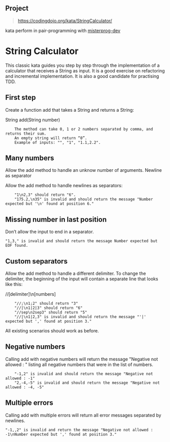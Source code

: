 ## Project

> https://codingdojo.org/kata/StringCalculator/

kata perform in pair-programming with [misterprog-dev](https://github.com/misterprog-dev)

# String Calculator

This classic kata guides you step by step through the implementation of a calculator that receives a String as input. It is a good exercise on refactoring and incremental implementation. It is also a good candidate for practising TDD.

## First step

Create a function add that takes a String and returns a String:

String add(String number)

        The method can take 0, 1 or 2 numbers separated by comma, and returns their sum.
        An empty string will return “0”.
        Example of inputs: "", "1", "1.1,2.2".

## Many numbers

Allow the add method to handle an unknow number of arguments.
Newline as separator

Allow the add method to handle newlines as separators:

        "1\n2,3" should return "6".
        "175.2,\n35" is invalid and should return the message "Number expected but '\n' found at position 6."

## Missing number in last position

Don’t allow the input to end in a separator.

    "1,3," is invalid and should return the message Number expected but EOF found.

## Custom separators

Allow the add method to handle a different delimiter. To change the delimiter, the beginning of the input will contain a separate line that looks like this:

//[delimiter]\n[numbers]

        "//;\n1;2" should return "3"
        "//|\n1|2|3" should return "6"
        "//sep\n2sep3" should return "5"
        "//|\n1|2,3" is invalid and should return the message "'|' expected but ',' found at position 3."

All existing scenarios should work as before.

## Negative numbers

Calling add with negative numbers will return the message "Negative not allowed : " listing all negative numbers that were in the list of numbers.

        "-1,2" is invalid and should return the message "Negative not allowed : -1"
        "2,-4,-5" is invalid and should return the message "Negative not allowed : -4, -5"

## Multiple errors

Calling add with multiple errors will return all error messages separated by newlines.

    "-1,,2" is invalid and return the message "Negative not allowed : -1\nNumber expected but ',' found at position 3."
